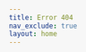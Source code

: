 ```yaml
---
title: Error 404
nav_exclude: true
layout: home
---
```

<html lang="en">
<head>
    <meta charset="UTF-8">
    <meta name="viewport" content="width=device-width, initial-scale=1.0">
    <title>Oops! Wrong Turn</title>
    <style>
        body, html {
            margin: 0;
            padding: 0;
            height: 100%;
            font-family: Arial, sans-serif;
            display: flex;
            justify-content: center;
            align-items: center;
            background-color: #f7f7f7;
        }

        .container {
            text-align: center;
            background-color: white;
            padding: 40px;
            border-radius: 15px;
            box-shadow: 0 2px 20px rgba(0, 0, 0, 0.1);
        }

        h1 {
            font-size: 3rem;
            color: #ff6347;
        }

        p {
            font-size: 1.5rem;
            margin: 20px 0;
        }

        .joke {
            font-size: 1.2rem;
            margin: 20px 0;
            color: #555;
        }

        .back-home-button {
            display: inline-block;
            background-color: #4CAF50;
            color: white;
            padding: 15px 30px;
            text-decoration: none;
            border-radius: 10px;
            font-size: 1.2rem;
            transition: background-color 0.3s;
        }

        .back-home-button:hover {
            background-color: #45a049;
        }

        .emoji {
            font-size: 4rem;
        }

        /* Responsive design */
        @media (max-width: 600px) {
            h1 {
                font-size: 2rem;
            }

            p, .joke {
                font-size: 1.1rem;
            }
        }
    </style>
</head>
<body>
    <div class="container">
        <h1>Oops! Wrong Turn!</h1>
        <span class="emoji">🤔</span>
        <p>Looks like you've wandered off the map...</p>
        <div class="joke">
            <strong>Why did the web developer go broke?</strong><br>
            <em>Because he used up all his cache!</em>
        </div>
        <a href="/index.md" class="back-home-button">Take Me Home</a>
    </div>
</body>
</html>
----